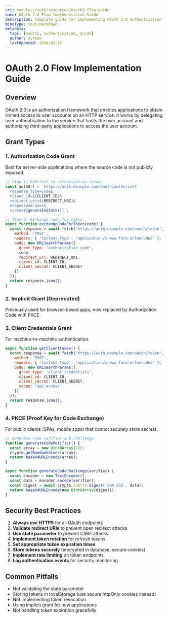 ```yaml
---
uri: module://auth/resources/oauth2-flow-guide
name: OAuth 2.0 Flow Implementation Guide
description: Complete guide for implementing OAuth 2.0 authentication flows
mimeType: text/markdown
metadata:
  tags: [oauth2, authentication, guide]
  author: system
  lastUpdated: 2024-01-15
---
```


# OAuth 2.0 Flow Implementation Guide

## Overview

OAuth 2.0 is an authorization framework that enables applications to obtain limited access to user accounts on an HTTP service. It works by delegating user authentication to the service that hosts the user account and authorizing third-party applications to access the user account.

## Grant Types

### 1. Authorization Code Grant
Best for server-side applications where the source code is not publicly exposed.

```javascript
// Step 1: Redirect to authorization server
const authUrl = `https://auth.example.com/oauth/authorize?
  response_type=code&
  client_id=${CLIENT_ID}&
  redirect_uri=${REDIRECT_URI}&
  scope=read:user&
  state=${generateState()}`;

// Step 2: Exchange code for token
async function exchangeCodeForToken(code) {
  const response = await fetch('https://auth.example.com/oauth/token', {
    method: 'POST',
    headers: { 'Content-Type': 'application/x-www-form-urlencoded' },
    body: new URLSearchParams({
      grant_type: 'authorization_code',
      code,
      redirect_uri: REDIRECT_URI,
      client_id: CLIENT_ID,
      client_secret: CLIENT_SECRET
    })
  });
  return response.json();
}
```

### 2. Implicit Grant (Deprecated)
Previously used for browser-based apps, now replaced by Authorization Code with PKCE.

### 3. Client Credentials Grant
For machine-to-machine authentication.

```javascript
async function getClientToken() {
  const response = await fetch('https://auth.example.com/oauth/token', {
    method: 'POST',
    headers: { 'Content-Type': 'application/x-www-form-urlencoded' },
    body: new URLSearchParams({
      grant_type: 'client_credentials',
      client_id: CLIENT_ID,
      client_secret: CLIENT_SECRET,
      scope: 'api:access'
    })
  });
  return response.json();
}
```

### 4. PKCE (Proof Key for Code Exchange)
For public clients (SPAs, mobile apps) that cannot securely store secrets.

```javascript
// Generate code verifier and challenge
function generateCodeVerifier() {
  const array = new Uint8Array(32);
  crypto.getRandomValues(array);
  return base64URLEncode(array);
}

async function generateCodeChallenge(verifier) {
  const encoder = new TextEncoder();
  const data = encoder.encode(verifier);
  const digest = await crypto.subtle.digest('SHA-256', data);
  return base64URLEncode(new Uint8Array(digest));
}
```

## Security Best Practices

1. **Always use HTTPS** for all OAuth endpoints
2. **Validate redirect URIs** to prevent open redirect attacks
3. **Use state parameter** to prevent CSRF attacks
4. **Implement token rotation** for refresh tokens
5. **Set appropriate token expiration times**
6. **Store tokens securely** (encrypted in database, secure cookies)
7. **Implement rate limiting** on token endpoints
8. **Log authentication events** for security monitoring

## Common Pitfalls

- Not validating the state parameter
- Storing tokens in localStorage (use secure httpOnly cookies instead)
- Not implementing token revocation
- Using implicit grant for new applications
- Not handling token expiration gracefully